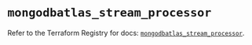# `mongodbatlas_stream_processor`

Refer to the Terraform Registry for docs: [`mongodbatlas_stream_processor`](https://registry.terraform.io/providers/mongodb/mongodbatlas/1.41.0/docs/resources/stream_processor).
